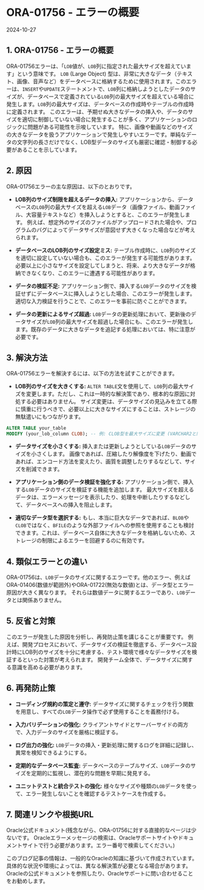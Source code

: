 # ORA-01756 - エラーの概要
2024-10-27

## 1. ORA-01756 - エラーの概要

ORA-01756エラーは、「`LOB`値が、`LOB`列に指定された最大サイズを超えています」という意味です。  `LOB` (Large Object) 型は、非常に大きなデータ（テキスト、画像、音声など）をデータベースに格納するために使用されます。このエラーは、`INSERT`や`UPDATE`ステートメントで、`LOB`列に格納しようとしたデータのサイズが、データベースで定義されている`LOB`列の最大サイズを超えている場合に発生します。`LOB`列の最大サイズは、データベースの作成時やテーブルの作成時に定義されます。  このエラーは、予期せぬ大きなデータの挿入や、データのサイズを適切に制御していない場合に発生することが多く、アプリケーションのロジックに問題がある可能性を示唆しています。  特に、画像や動画などのサイズの大きなデータを扱うアプリケーションで発生しやすいエラーです。単純なデータの文字列の長さだけでなく、LOB型データのサイズも厳密に確認・制御する必要があることを示しています。


## 2. 原因

ORA-01756エラーの主な原因は、以下のとおりです。

* **LOB列のサイズ制限を超えるデータの挿入:** アプリケーションから、データベースの`LOB`列の最大サイズを超える`LOB`データ（画像ファイル、動画ファイル、大容量テキストなど）を挿入しようとすると、このエラーが発生します。  例えば、想定外のサイズのファイルがアップロードされた場合や、プログラムのバグによってデータサイズが意図せず大きくなった場合などが考えられます。

* **データベースのLOB列のサイズ設定ミス:** テーブル作成時に、`LOB`列のサイズを適切に設定していない場合も、このエラーが発生する可能性があります。必要以上に小さなサイズを設定してしまうと、将来、より大きなデータが格納できなくなり、このエラーに遭遇する可能性があります。

* **データの検証不足:** アプリケーション側で、挿入する`LOB`データのサイズを検証せずにデータベースに挿入しようとした場合、このエラーが発生します。  適切な入力検証を行うことで、このエラーを事前に防ぐことができます。

* **データの更新によるサイズ超過:**  `LOB`データの更新処理において、更新後のデータサイズが`LOB`列の最大サイズを超過した場合にも、このエラーが発生します。既存のデータに大きなデータを追記する処理においては、特に注意が必要です。


## 3. 解決方法

ORA-01756エラーを解決するには、以下の方法を試すことができます。

* **LOB列のサイズを大きくする:**  `ALTER TABLE`文を使用して、`LOB`列の最大サイズを変更します。ただし、これは一時的な解決策であり、根本的な原因に対処する必要はありません。  サイズ変更は、データサイズの見込みを立てる際に慎重に行うべきで、必要以上に大きなサイズにすることは、ストレージの無駄遣いにもつながります。

```sql
ALTER TABLE your_table
MODIFY (your_lob_column CLOB); -- 例: CLOB型を最大サイズに変更 (VARCHAR2と同様にサイズを指定することも可能)
```

* **データサイズを小さくする:**  挿入または更新しようとしている`LOB`データのサイズを小さくします。  画像であれば、圧縮したり解像度を下げたり、動画であれば、エンコード方法を変えたり、画質を調整したりするなどして、サイズを削減できます。

* **アプリケーション側のデータ検証を強化する:**  アプリケーション側で、挿入する`LOB`データのサイズを検証する機能を追加します。  最大サイズを超えるデータは、エラーメッセージを表示したり、処理を中断したりするなどして、データベースへの挿入を阻止します。

* **適切なデータ型を選択する:**  もし、本当に巨大なデータであれば、`BLOB`や`CLOB`ではなく、`BFILE`のような外部ファイルへの参照を使用することも検討できます。これは、データベース自体に大きなデータを格納しないため、ストレージの制限によるエラーを回避するのに有効です。

## 4. 類似エラーとの違い

ORA-01756は、`LOB`データのサイズに関するエラーです。他のエラー、例えばORA-01406(数値が範囲外)やORA-01722(無効な数値)とは、データ型とエラー原因が大きく異なります。  それらは数値データに関するエラーであり、`LOB`データとは関係ありません。


## 5. 反省と対策

このエラーが発生した原因を分析し、再発防止策を講じることが重要です。  例えば、開発プロセスにおいて、データサイズの検証を徹底する、データベース設計時にLOB列のサイズを十分に考慮する、テスト環境で様々なデータサイズを検証するといった対策が考えられます。  開発チーム全体で、データサイズに関する意識を高める必要があります。


## 6. 再発防止策

* **コーディング規約の策定と遵守:** データサイズに関するチェックを行う関数を用意し、すべての`LOB`データ操作で必ず使用することを義務付ける。

* **入力バリデーションの強化:**  クライアントサイドとサーバーサイドの両方で、入力データのサイズを厳格に検証する。

* **ログ出力の強化:**  `LOB`データの挿入・更新処理に関するログを詳細に記録し、異常を検知できるようにする。

* **定期的なデータベース監査:**  データベースのテーブルサイズ、`LOB`データのサイズを定期的に監視し、潜在的な問題を早期に発見する。

* **ユニットテストと統合テストの強化:**  様々なサイズや種類の`LOB`データを使って、エラー発生しないことを確認するテストケースを作成する。


## 7. 関連リンクや根拠URL

Oracle公式ドキュメント(残念ながら、ORA-01756に対する直接的なページは少ないです。  Oracleエラーメッセージの検索は、Oracleサポートサイトやドキュメントサイトで行う必要があります。エラー番号で検索してください。)

このブログ記事の情報は、一般的なOracleの知識に基づいて作成されています。具体的な状況や環境によっては、異なる解決策が必要となる場合があります。  Oracleの公式ドキュメントを参照したり、Oracleサポートに問い合わせることをお勧めします。
